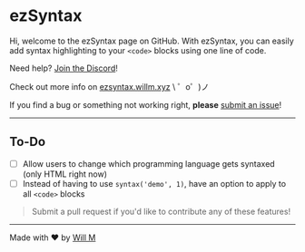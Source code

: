 ezSyntax
=================
Hi, welcome to the ezSyntax page on GitHub. With ezSyntax, you can easily add syntax highlighting to your `<code>` blocks using one line of code.


Need help? [Join the Discord](https://willm.xyz/discord)!


Check out more info on [ezsyntax.willm.xyz](https://ezsyntax.willm.xyz) \ ゜o゜)ノ

If you find a bug or something not working right, **please** [submit an issue](https://github.com/whasonyt/ezsyntax/issues/new)!

-----------------------
## To-Do 
- [ ] Allow users to change which programming language gets syntaxed (only HTML right now)
- [ ] Instead of having to use `syntax('demo', 1)`, have an option to apply to all `<code>` blocks

> Submit a pull request if you'd like to contribute any of these features!

-----------------------
Made with ❤ by [Will M](https://willm.xyz)
